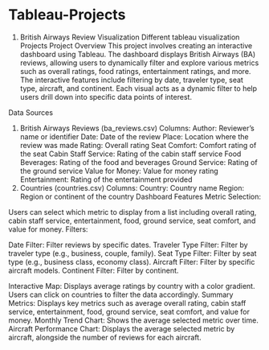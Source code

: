 # Tableau-Projects
1. British Airways Review Visualization
Different tableau visualization Projects
Project Overview
This project involves creating an interactive dashboard using Tableau. The dashboard displays British Airways (BA) reviews, allowing users to dynamically filter and explore various metrics such as overall ratings, food ratings, entertainment ratings, and more. The interactive features include filtering by date, traveler type, seat type, aircraft, and continent. Each visual acts as a dynamic filter to help users drill down into specific data points of interest.

Data Sources
1. British Airways Reviews (ba_reviews.csv)
Columns:
Author: Reviewer’s name or identifier
Date: Date of the review
Place: Location where the review was made
Rating: Overall rating
Seat Comfort: Comfort rating of the seat
Cabin Staff Service: Rating of the cabin staff service
Food Beverages: Rating of the food and beverages
Ground Service: Rating of the ground service
Value for Money: Value for money rating
Entertainment: Rating of the entertainment provided
2. Countries (countries.csv)
Columns:
Country: Country name
Region: Region or continent of the country
Dashboard Features
Metric Selection:

Users can select which metric to display from a list including overall rating, cabin staff service, entertainment, food, ground service, seat comfort, and value for money.
Filters:

Date Filter: Filter reviews by specific dates.
Traveler Type Filter: Filter by traveler type (e.g., business, couple, family).
Seat Type Filter: Filter by seat type (e.g., business class, economy class).
Aircraft Filter: Filter by specific aircraft models.
Continent Filter: Filter by continent.

Interactive Map: Displays average ratings by country with a color gradient. Users can click on countries to filter the data accordingly.
Summary Metrics: Displays key metrics such as average overall rating, cabin staff service, entertainment, food, ground service, seat comfort, and value for money.
Monthly Trend Chart: Shows the average selected metric over time.
Aircraft Performance Chart: Displays the average selected metric by aircraft, alongside the number of reviews for each aircraft.
